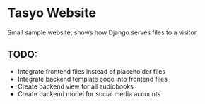 # Tasyo Website

Small sample website, shows how Django serves files to a visitor.


## TODO:

- Integrate frontend files instead of placeholder files
- Integrate backend template code into frontend files
- Create backend view for all audiobooks
- Create backend model for social media accounts    